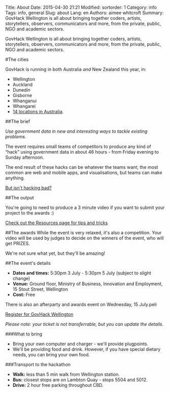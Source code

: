 Title: About
Date: 2015-04-30 21:21
Modified:
sortorder: 1
Category: info
Tags: info, general
Slug: about
Lang: en
Authors: aimee whitcroft
Summary: GovHack Wellington is all about bringing together coders, artists, storytellers, observers, communicators and more, from the private, public, NGO and academic sectors.

GovHack Wellington is all about bringing together coders, artists, storytellers, observers, communicators and more, from the private, public, NGO and academic sectors.

#The cities

GovHack is running in both Australia _and_ New Zealand this year, in:

* Wellington
* Auckland
* Dunedin
* Gisborne
* Whanganui
* Whangarei
* [14 locations in Australia](http://www.govhack.org/locations/).


##The brief

_Use government data in new and interesting ways to tackle existing problems._

The event requires small teams of competitors to produce any kind of “hack” using government data in about 46 hours - from Friday evening to Sunday afternoon. 

The end result of these hacks can be whatever the teams want; the most common are web and mobile apps, and visualisations, but teams can make anything.

[But isn't hacking bad?]({filename}/articles/isnt-hacking-bad.md)

##The output

You're going to need to produce a 3 minute video if you want to submit your project to the awards :)

[Check out the Resources page for tips and tricks]({filename}/pages/resources.md)

##The awards
While the event is very relaxed, it's also a competition. Your video will be used by judges to decide on the winners of the event, who will get PRIZES.

We're not sure what yet, but they'll be amazing!

##The event's details

* **Dates and times:** 5:30pm 3 July - 5:30pm 5 July (subject to slight change)
* **Venue:** Ground floor, Ministry of Business, Innovation and Employment, 15 Stout Street, Wellington
* **Cost:** Free

There is also an afterparty and awards event on Wednesday, 15 July.peli

[Register for GovHack Wellington](http://www.eventbrite.co.nz/e/govhack-wellington-tickets-16287880489)

_Please note: your ticket is not transferrable, but you can update the details._

###What to bring

* Bring your own computer and charger - we'll provide plugpoints.
* We'll be providing food and drink. However, if you have special dietary needs, you can bring your own food. 

###Transport to the hackathon

* **Walk:** less than 5 min walk from Wellington station.
* **Bus:** closest stops are on Lambton Quay - stops 5504 and 5012.
* **Drive:** 2 hour free parking throughout CBD.


